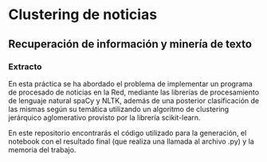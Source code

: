 # Clustering de noticias
## Recuperación de información y minería de texto

### Extracto
En esta práctica se ha abordado el problema de implementar un programa de procesado de noticias en la Red, 
mediante las librerías de procesamiento de lenguaje natural spaCy y NLTK, 
además de una posterior clasificación de las mismas según su temática 
utilizando un algoritmo de clustering jerárquico aglomerativo provisto por la librería scikit-learn.

En este repositorio encontrarás el código utilizado para la generación, 
el notebook con el resultado final (que realiza una llamada al archivo .py) y la memoria del trabajo.
